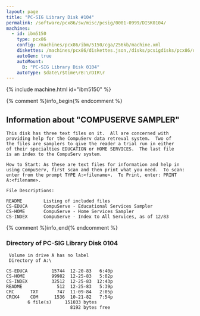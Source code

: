 ```yaml
---
layout: page
title: "PC-SIG Library Disk #104"
permalink: /software/pcx86/sw/misc/pcsig/0001-0999/DISK0104/
machines:
  - id: ibm5150
    type: pcx86
    config: /machines/pcx86/ibm/5150/cga/256kb/machine.xml
    diskettes: /machines/pcx86/diskettes.json,/disks/pcsigdisks/pcx86/diskettes.json
    autoGen: true
    autoMount:
      B: "PC-SIG Library Disk 0104"
    autoType: $date\r$time\rB:\rDIR\r
---
```


{% include machine.html id="ibm5150" %}

{% comment %}info_begin{% endcomment %}

## Information about "COMPUSERVE SAMPLER"

    This disk has three text files on it.  All are concerned with
    providing help for the CompuServ data retreval system.  Two of
    the files are samplers to give the reader a trial run in either
    of their specialties EDUCATION or HOME SERVICES.  The last file
    is an index to the CompuServ system.
    
    How to Start: As these are text files for information and help in
    using CompuServ, first scan and then print what you need.  To scan:
    enter from the prompt TYPE A:<filename>.  To Print, enter: PRINT
    A:<filename>.
    
    File Descriptions:
    
    README        Listing of included files
    CS-EDUCA      CompuServe - Educational Services Sampler
    CS-HOME       CompuServe - Home Services Sampler
    CS-INDEX      CompuServe - Index to All Services, as of 12/83
{% comment %}info_end{% endcomment %}


### Directory of PC-SIG Library Disk 0104

     Volume in drive A has no label
     Directory of A:\

    CS-EDUCA         15744  12-20-83   6:40p
    CS-HOME          99982  12-25-83   5:02p
    CS-INDEX         32512  12-25-83  12:43p
    README             512  12-25-83   5:39p
    CRC      TXT       747  11-09-84   2:05p
    CRCK4    COM      1536  10-21-82   7:54p
            6 file(s)     151033 bytes
                            8192 bytes free
